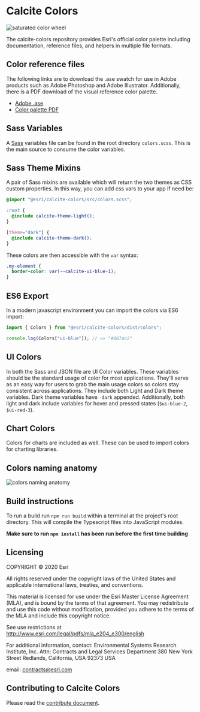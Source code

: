 # Calcite Colors

![saturated color wheel](https://raw.githubusercontent.com/Esri/calcite-colors/master/resources/saturated-graph.png)

The calcite-colors repository provides Esri's official color palette including documentation, reference files, and helpers in multiple file formats.

## Color reference files

The following links are to download the .ase swatch for use in Adobe products such as Adobe Photoshop and Adobe Illustrator. Additionally, there is a PDF download of the visual reference color palette.

- [Adobe .ase](https://github.com/Esri/calcite-colors/raw/master/resources/colors.ase)
- [Color palette PDF](https://github.com/Esri/calcite-colors/raw/master/resources/colors.pdf)

## Sass Variables

A [Sass](http://sass-lang.com/) variables file can be found in the root directory `colors.scss`. This is the main source to consume the color variables.

## Sass Theme Mixins

A pair of Sass mixins are available which will return the two themes as CSS custom properties. In this way, you can add css vars to your app if need be:

```scss
@import "@esri/calcite-colors/src/colors.scss";

:root {
  @include calcite-theme-light();
}

[theme="dark"] {
  @include calcite-theme-dark();
}
```

These colors are then accessible with the `var` syntax:

```css
.my-element {
  border-color: var(--calcite-ui-blue-1);
}
```

## ES6 Export

In a modern javascript environment you can import the colors via ES6 import:

```js
import { Colors } from "@esri/calcite-colors/dist/colors";

console.log(Colors["ui-blue"]); // => "#007ac2"
```

## UI Colors

In both the Sass and JSON file are UI Color variables. These variables should be the standard usage of color for most applications. They'll serve as an easy way for users to grab the main usage colors so colors stay consistent across applications. They include both Light and Dark theme variables. Dark theme variables have `-dark` appended. Additionally, both light and dark include variables for hover and pressed states (`$ui-blue-2`, `$ui-red-3`).

## Chart Colors

Colors for charts are included as well. These can be used to import colors for charting libraries.

## Colors naming anatomy

![colors naming anatomy](https://raw.githubusercontent.com/Esri/calcite-colors/master/resources/colors-naming-anatomy.png)

## Build instructions

To run a build run `npm run build` within a terminal at the project's root directory. This will compile the Typescript files into JavaScript modules.

**Make sure to run `npm install` has been run before the first time building**

## Licensing

COPYRIGHT © 2020 Esri

All rights reserved under the copyright laws of the United States
and applicable international laws, treaties, and conventions.

This material is licensed for use under the Esri Master License
Agreement (MLA), and is bound by the terms of that agreement.
You may redistribute and use this code without modification,
provided you adhere to the terms of the MLA and include this
copyright notice.

See use restrictions at http://www.esri.com/legal/pdfs/mla_e204_e300/english

For additional information, contact:
Environmental Systems Research Institute, Inc.
Attn: Contracts and Legal Services Department
380 New York Street
Redlands, California, USA 92373
USA

email: contracts@esri.com

## Contributing to Calcite Colors

Please read the [contribute document](CONTRIBUTE.md).
